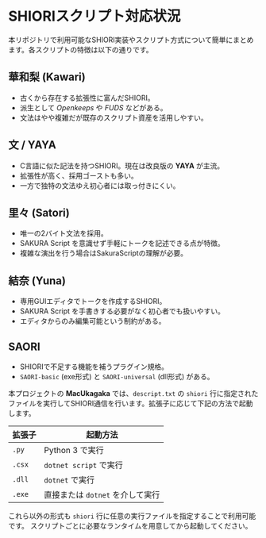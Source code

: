 # SHIORIスクリプト対応状況

本リポジトリで利用可能なSHIORI実装やスクリプト方式について簡単にまとめます。各スクリプトの特徴は以下の通りです。

## 華和梨 (Kawari)
- 古くから存在する拡張性に富んだSHIORI。
- 派生として *Openkeeps* や *FUDS* などがある。
- 文法はやや複雑だが既存のスクリプト資産を活用しやすい。

## 文 / YAYA
- C言語に似た記法を持つSHIORI。現在は改良版の **YAYA** が主流。
- 拡張性が高く、採用ゴーストも多い。
- 一方で独特の文法ゆえ初心者には取っ付きにくい。

## 里々 (Satori)
- 唯一の2バイト文法を採用。
- SAKURA Script を意識せず手軽にトークを記述できる点が特徴。
- 複雑な演出を行う場合はSakuraScriptの理解が必要。

## 結奈 (Yuna)
- 専用GUIエディタでトークを作成するSHIORI。
- SAKURA Script を手書きする必要がなく初心者でも扱いやすい。
- エディタからのみ編集可能という制約がある。

## SAORI
- SHIORIで不足する機能を補うプラグイン規格。
- `SAORI-basic` (exe形式) と `SAORI-universal` (dll形式) がある。

本プロジェクトの **MacUkagaka** では、`descript.txt` の `shiori` 行に指定された
ファイルを実行してSHIORI通信を行います。拡張子に応じて下記の方法で起動します。

| 拡張子 | 起動方法 |
|--------|-----------|
| `.py`  | Python 3 で実行 |
| `.csx` | `dotnet script` で実行 |
| `.dll` | `dotnet` で実行 |
| `.exe` | 直接または `dotnet` を介して実行 |

これら以外の形式も `shiori` 行に任意の実行ファイルを指定することで利用可能です。
スクリプトごとに必要なランタイムを用意してから起動してください。

